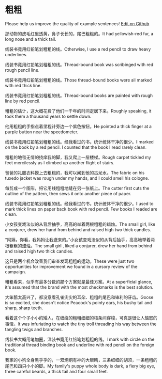 # 粗粗

Please help us improve the quality of example sentences! [Edit on Github](https://github.com/jiyushe/jiyu-example-sentence-source/blob/main/chinese/cucu.md)

<p><span class="chinese">那动物的皮毛红里透黄，鼻子长长的，尾巴粗粗的。</span><span class="english">It had yellowish-red fur, a long nose and a thick tail.</span></p>

<p><span class="chinese">线装书竟用红铅笔划粗粗的线。</span><span class="english">Otherwise, I use a red pencil to draw heavy underlines.</span></p>

<p><span class="chinese">线装书竟用红铅笔划粗粗的线。</span><span class="english">Thread-bound book was scribinged with red rough pencil line.</span></p>

<p><span class="chinese">线装书竟用红铅笔划粗粗的线。</span><span class="english">Those thread-bound books were all marked with red thick line.</span></p>

<p><span class="chinese">线装书竟用红铅笔划粗粗的线。</span><span class="english">Thread-bound books are painted with rough line by red pencil.</span></p>

<p><span class="chinese">粗粗的估计，这大概花费了他们一千年的时间定居下来。</span><span class="english">Roughly speaking, it took them a thousand years to settle down.</span></p>

<p><span class="chinese">他用粗粗的手指点着里程计旁边一个紫色按钮。</span><span class="english">He pointed a thick finger at a purple button near the speedometer.</span></p>

<p><span class="chinese">线装书竟用红铅笔划粗粗的线。经我看过的书，统计统体干净的很少。</span><span class="english">I marked on the book by a red pencil. I counted that the book I read rarely clean.</span></p>

<p><span class="chinese">粗粗的地毯无情的挠痒我的脚，我又爬上一层楼梯。</span><span class="english">Rough carpet tickled my feet mercilessly as I climbed up another flight of stairs.</span></p>

<p><span class="chinese">爸爸的礼服衣料摸上去粗粗的，我可以闻到他的古龙水。</span><span class="english">The fabric on his tuxedo jacket was rough under my hands, and I could smell his cologne.</span></p>

<p><span class="chinese">每剪成一个图形，把它用线粗粗地缝在另一张纸上。</span><span class="english">The cutter first cuts the outline of the pattern, then sews it onto another piece of paper.</span></p>

<p><span class="chinese">线装书竟用红铅笔划粗粗的线。经我看过的书，统计统体干净的很少。</span><span class="english">I used to mark thick lines on paper back book with red pencil. Few books I readed are clean.</span></p>

<p><span class="chinese">小女孩变戏法似的从背后抽手，高高的举着两根粗粗的蜡烛。</span><span class="english">The small girl, like a conjurer, drew her hand from behind and raised high two thick candles.</span></p>

<p><span class="chinese">“阿姨，你看，我妈妈让我送来的。”小女孩变戏法似的从背后抽手，高高地举着两根粗粗的蜡烛。</span><span class="english">The small girl , liked a conjurer, drew her hand from behind and raised high two thick candles.</span></p>

<p><span class="chinese">这只是两个机会改善我们审查发现粗粗的运动。</span><span class="english">These were just two opportunities for improvement we found in a cursory review of the campaign.</span></p>

<p><span class="chinese">粗粗看来，似乎有最多分数的那个方案就是最佳方案。</span><span class="english">At a superficial glance, it's assumed that the brand with the most checkmarks is the best solution.</span></p>

<p><span class="chinese">大笨鹅太高兴了，都没意看孔雀尖尖的耳朵、粗粗的尾巴和锋利的牙齿。</span><span class="english">Goose is so excited, she doesn't notice Peacock's pointy ears, his bushy tail and sharp, sharp teeth.</span></p>

<p><span class="chinese">看着这个个子小小的矮人，在缠绕的粗粗细细的枝条间穿梭，可真是很让人恼怒的事情。</span><span class="english">It was infuriating to watch the tiny troll threading his way between the tangling twigs and branches.</span></p>

<p><span class="chinese">线状书大概用笔加圈，洋装书竟用红铅笔划粗粗的线。</span><span class="english">I mark with circle on the traditional thread binding book and underline with red pencil on the foreign book.</span></p>

<p><span class="chinese">我家的小狗全身黑乎乎的，一双炯炯有神的大眼睛，三条细细的胡须，一条粗粗的尾巴和四只小小的脚。</span><span class="english">My family's puppy whole body is dark, a fiery big eye, three careful beards, a thick tail and four small feet.</span></p>

